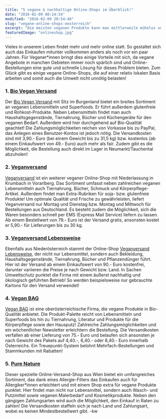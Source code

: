 ```yaml
---
title: "5 vegane & nachhaltige Online-Shops im Überblick!"
date: "2016-02-09 08:14:34"
modified: "2016-02-09 20:54:46"
slug: "vegane-online-shops-oesterreich"
excerpt: "Die meisten veganen Produkte kann man mittlerweile mühelos und schnell im Internet bestellen, was das vegane Leben für viele erleichtert. Wir stellen Euch hier unsere 5 liebsten Online Shops aus Österreich vor."
featuredImage: "onlineshop.jpg"
---
```


Vieles in unserem Leben findet mehr und mehr online statt. So gestaltet sich auch das Einkaufen mitunter vollkommen anders als noch vor ein paar Jahren. Für Veganer\*innen bringt dies einige Vorteile mit sich, da vegane Angebote in manchen Gebieten immer noch spärlich sind und Online-Bestellungen eine gute und schnelle Lösung für dieses Problem bieten. Zum Glück gibt es einige vegane Online-Shops, die auf einer relativ lokalen Basis arbeiten und somit auch die Umwelt nicht unnötig belasten!

### 1\. [Bio Vegan Versand](https://www.bioveganversand.at/)

Der [Bio Vegan Versand](https://www.bioveganversand.at/) mit Sitz im Burgenland bietet ein breites Sortiment an veganen Lebensmitteln und Superfoods. Er führt außerdem glutenfreie und Rohkost-Produkte. Neben Lebensmitteln findet man auch Haushaltsgegenstände, Tiernahrung, Bücher und Küchengeräte für den veganen Bedarf. Außerdem wird hier durchgehend auf Bio-Qualität geachtet! Die Zahlungsmöglichkeiten reichen von Vorkasse bis zu PayPal, das Anlegen eines Benutzer-Kontos ist jedoch nötig. Die Versandkosten sind mit 3,90.- Euro (bei einem Gewicht bis zu 31,5 kg) bzw. kostenlos (ab einem Einkaufswert von 49.- Euro) auch mehr als fair. Zudem gibt es die Möglichkeit, die Bestellung auch direkt im Lager in Neumarkt/Tauchental abzuholen!

### 2\. [Veganversand](http://www.veganversand.at/)

[Veganversand](http://www.veganversand.at/) ist ein weiterer veganer Online-Shop mit Niederlassung in Krumbach in Vorarlberg. Das Sortiment umfasst neben zahlreichen veganen Lebensmitteln auch Tiernahrung, Bücher, Schmuck und Körperpflege-Artikel. Außerdem findet man Extra-Rubriken für soja- bzw. glutenfreie Produkte! Um optimale Qualität und Frische zu gewährleisten, liefert Veganversand nur Montag und Dienstag bzw. Montag und Mittwoch für Bestellungen aus Deutschland. Es besteht zudem die Möglichkeit, sich die Waren besonders schnell per EMS (Express Mail Service) liefern zu lassen. Ab einem Bestellwert von 79.- Euro ist der Versand gratis, ansonsten kostet er 5,90.- für Lieferungen bis zu 30 kg.

### 3\. [Veganversand Lebensweise](http://www.veganversand-lebensweise.eu/neu/index.php)

Ebenfalls aus Niederösterreich stammt der Online-Shop [Veganversand Lebensweise](http://www.veganversand-lebensweise.eu/neu/index.php), der nicht nur Lebensmittel, sondern auch Bekleidung, Haushaltsgegenstände, Tiernahrung, Bücher und Pflanzendünger führt. Hier ist der Versand ab einem Einkaufswert von 90.- Euro kostenfrei, darunter variieren die Preise je nach Gewicht bzw. Land. In Sachen Umweltschutz punktet die Firma mit einem äußerst nachhaltig und ökologisch geführten Betrieb! So werden beispielsweise nur gebrauchte Kartons für den Versand verwendet!

### 4. [Vegan BAG](http://www.veganbag.at/)

[Vegan BAG](http://www.veganbag.at/) ist eine oberösterreichische Firma, die vegane Produkte in Bio-Qualität anbietet. Die Produkt-Palette reicht von Lebensmitteln und Superfoods bis hin zu Tiernahrung, Literatur und Produkte für die Körperpflege sowie den Hausputz! Zahlreiche Zahlungsmöglichkeiten und ein wöchentlicher Newsletter erleichtern die Bestellung. Die Versandkosten verfallen ab einer Lieferung von 75.- Euro und belaufen sich ansonsten je nach Gewicht des Pakets auf 4,40.-, 6,40.- oder 8,40.- Euro innerhalb Österreichs. Ein Treuepunkt-System belohnt Mehrfach-Bestellungen und Stammkunden mit Rabatten!

### 5\. [Pure Nature](http://www.purenature.at/vegan-shop)

Dieser spezielle Online-Versand-Shop aus Wien bietet ein umfangreiches Sortiment, das dank eines Allergie-Filters das Einkaufen auch für Allergiker\*innen erleichtert und mit einem Shop extra für vegane Produkte punktet. Hier findet man nicht nur Lebensmittel, sondern auch Wasch- und Putzmittel sowie veganen Malerbedarf und Kosmetikprodukte. Neben den gängigen Zahlungsarten wird auch die Möglichkeit, den Einkauf in Raten zu zahlen! Die Versandkosten staffeln sich je nach Land und Zahlungsart, wobei es keinen Mindestbestellwert gibt. -kw